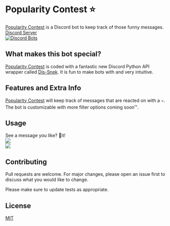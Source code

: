 # Popularity Contest ⭐

[Popularity Contest](https://discord.com/api/oauth2/authorize?client_id=900353078128173097&permissions=274878032976&scope=bot%20applications.commands) is a Discord bot to keep track of those funny messages.
[Discord Server](https://discord.gg/wSQ92ng2f9)\
[![Discord Bots](https://top.gg/api/widget/servers/900353078128173097.svg)](https://top.gg/bot/900353078128173097)

## What makes this bot special?
[Popularity Contest](https://discord.com/api/oauth2/authorize?client_id=900353078128173097&permissions=274878032976&scope=bot%20applications.commands) is coded with a fantastic new Discord Python API wrapper called [Dis-Snek](https://github.com/Discord-Snake-Pit/Dis-Snek). It is fun to make bots with and very intuitive.

## Features and Extra Info
[Popularity Contest](https://discord.com/api/oauth2/authorize?client_id=900353078128173097&permissions=274878032976&scope=bot%20applications.commands) will keep track of messages that are reacted on with a `⭐`. The bot is customizable with more filter options coming soon™️.

## Usage
See a message you like? 🌠it!\
![](https://cdn.discordapp.com/attachments/860800420569546772/901996911257595944/unknown.png)\
![](https://media.discordapp.net/attachments/860800420569546772/901996109944209429/unknown.png)

## Contributing
Pull requests are welcome. For major changes, please open an issue first to discuss what you would like to change.

Please make sure to update tests as appropriate.

## License
[MIT](https://choosealicense.com/licenses/mit/)
